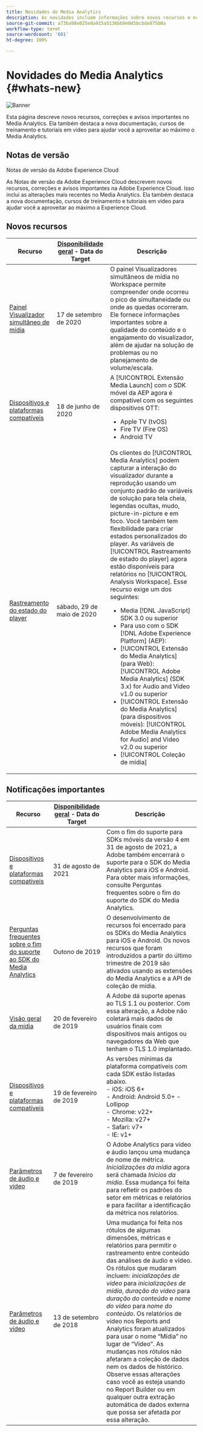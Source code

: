 ```yaml
---
title: Novidades do Media Analytics
description: As novidades incluem informações sobre novos recursos e notificações.
source-git-commit: a73ba98e025e0a915a5136bb9e0d5bcbde875b0a
workflow-type: tm+mt
source-wordcount: '601'
ht-degree: 100%

---
```



# Novidades do Media Analytics {#whats-new}

![Banner](assets/media_analytics_banner.png)


Esta página descreve novos recursos, correções e avisos importantes no Media Analytics. Ela também destaca a nova documentação, cursos de treinamento e tutoriais em vídeo para ajudar você a aproveitar ao máximo o Media Analytics.


## Notas de versão

Notas de versão da Adobe Experience Cloud

As Notas de versão da Adobe Experience Cloud descrevem novos recursos, correções e avisos importantes na Adobe Experience Cloud. Isso inclui as alterações mais recentes no Media Analytics. Ela também destaca a nova documentação, cursos de treinamento e tutoriais em vídeo para ajudar você a aproveitar ao máximo a Experience Cloud.

## Novos recursos

| Recurso | [Disponibilidade geral](https://experienceleague.adobe.com/docs/analytics/landing/an-releases.html?lang=pt-BR) - Data do Target | Descrição |
| ----------- | ---------- | ---------- |
| [Painel Visualizador simultâneo de mídia](media-reports/media-workspace-panels/media-concurrent-viewers.md) | 17 de setembro de 2020 | O painel Visualizadores simultâneos de mídia no Workspace permite compreender onde ocorreu o pico de simultaneidade ou onde as quedas ocorreram. Ele fornece informações importantes sobre a qualidade do conteúdo e o engajamento do visualizador, além de ajudar na solução de problemas ou no planejamento de volume/escala. |
| [Dispositivos e plataformas compatíveis](../getting-started/supported-devices.md) | 18 de junho de 2020 | A [!UICONTROL Extensão Media Launch] com o SDK móvel da AEP agora é compatível com os seguintes dispositivos OTT:<ul><li>Apple TV (tvOS)</li><li>Fire TV (Fire OS)</li><li>Android TV</li></ul> |
| [Rastreamento do estado do player](https://experienceleague.adobe.com/docs/media-analytics/using/player-state-tracking/player-state-overview.html?lang=pt-BR) | sábado, 29 de maio de 2020 | Os clientes do [!UICONTROL Media Analytics] podem capturar a interação do visualizador durante a reprodução usando um conjunto padrão de variáveis de solução para tela cheia, legendas ocultas, mudo, picture-in-picture e em foco. Você também tem flexibilidade para criar estados personalizados do player. As variáveis de [!UICONTROL Rastreamento de estado do player] agora estão disponíveis para relatórios no [!UICONTROL Analysis Workspace]. Esse recurso exige um dos seguintes: <ul><li>Media [!DNL JavaScript] SDK 3.0 ou superior</li><li>Para uso com o SDK [!DNL Adobe Experience Platform] (AEP):</li><li>[!UICONTROL Extensão do Media Analytics] (para Web): [!UICONTROL Adobe Media Analytics] (SDK 3.x) for Audio and Video v1.0 ou superior</li><li>[!UICONTROL Extensão do Media Analytics] (para dispositivos móveis): [!UICONTROL Adobe Media Analytics for Audio] and Video v2.0 ou superior</li><li>[!UICONTROL Coleção de mídia]</li></ul> |


## Notificações importantes

| Recurso | [Disponibilidade geral](https://experienceleague.adobe.com/docs/analytics/landing/an-releases.html?lang=pt-BR) - Data do Target | Descrição |
| ----------- | ---------- | ---------- |
| [Dispositivos e plataformas compatíveis](../getting-started/supported-devices.md) | 31 de agosto de 2021 | Com o fim do suporte para SDKs móveis da versão 4 em 31 de agosto de 2021, a Adobe também encerrará o suporte para o SDK do Media Analytics para iOS e Android. Para obter mais informações, consulte Perguntas frequentes sobre o fim do suporte do SDK do Media Analytics. |
| [Perguntas frequentes sobre o fim do suporte ao SDK do Media Analytics](sdk-implement/end-of-support-faqs.md) | Outono de 2019 | O desenvolvimento de recursos foi encerrado para os SDKs do Media Analytics para iOS e Android.  Os novos recursos que foram introduzidos a partir do último trimestre de 2019 são ativados usando as extensões do Media Analytics e a API de coleção de mídia. |
| [Visão geral da mídia](media-overview.md) | 20 de fevereiro de 2019 | A Adobe dá suporte apenas ao TLS 1.1 ou posterior. Com essa alteração, a Adobe não coletará mais dados de usuários finais com dispositivos mais antigos ou navegadores da Web que tenham o TLS 1.0 implantado. |
| [Dispositivos e plataformas compatíveis](../getting-started/supported-devices.md) | 19 de fevereiro de 2019 | As versões mínimas da plataforma compatíveis com cada SDK estão listadas abaixo. <br>- iOS: iOS 6+ <br>- Android: Android 5.0+ - Lollipop <br>- Chrome: v22+<br>- Mozilla: v27+<br>- Safari: v7+<br>- IE: v1+ |
| [Parâmetros de áudio e vídeo](metrics-and-metadata/audio-video-parameters.md) | 7 de fevereiro de 2019 | O Adobe Analytics para vídeo e áudio lançou uma mudança de nome de métrica. <i>Inicializações da mídia</i> agora será chamada <i>Inícios da mídia</i>. Essa mudança foi feita para refletir os padrões do setor em métricas e relatórios e para facilitar a identificação da métrica nos relatórios. |
| [Parâmetros de áudio e vídeo](metrics-and-metadata/audio-video-parameters.md) | 13 de setembro de 2018 | Uma mudança foi feita nos rótulos de algumas dimensões, métricas e relatórios para permitir o rastreamento entre conteúdo das análises de áudio e vídeo. Os rótulos que mudaram incluem: *inicializações de vídeo* para *inicializações de mídia*, *duração do vídeo* para *duração do conteúdo* e *nome do vídeo* para *nome do conteúdo*. Os relatórios de vídeo nos Reports and Analytics foram atualizados para usar o nome “Mídia” no lugar de “Vídeo”. As mudanças nos rótulos não afetaram a coleção de dados nem os dados de histórico. Observe essas alterações caso você as esteja usando no Report Builder ou em qualquer outra extração automática de dados externa que possa ser afetada por essa alteração. |




<!-- | title | date | description | -->
